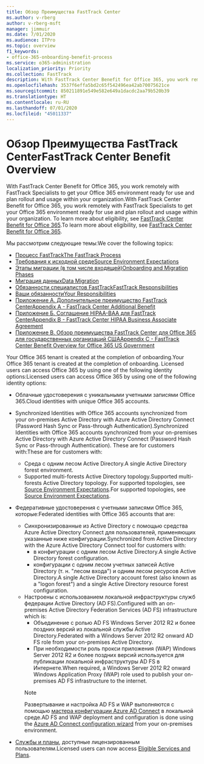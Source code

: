 ```yaml
---
title: Обзор Преимущества FastTrack Center
ms.author: v-rberg
author: v-rberg-msft
manager: jimmuir
ms.date: 7/01/2020
ms.audience: ITPro
ms.topic: overview
f1_keywords:
- office-365-onboarding-benefit-process
ms.service: o365-administration
localization_priority: Priority
ms.collection: FastTrack
description: With FastTrack Center Benefit for Office 365, you work remotely with FastTrack Specialists to get your Office 365 environment ready for use and plan rollout and usage within your organization. To learn more about eligibility, see FastTrack Center Benefit for Office 365.
ms.openlocfilehash: 3537f6effa5bd2c65f542496ea42ab70075621ce
ms.sourcegitcommit: 850211891e549e582e649a1dacdc2aa79b520b39
ms.translationtype: HT
ms.contentlocale: ru-RU
ms.lasthandoff: 07/01/2020
ms.locfileid: "45011337"
---
```

# <a name="fasttrack-center-benefit-overview"></a><span data-ttu-id="c48a3-104">Обзор Преимущества FastTrack Center</span><span class="sxs-lookup"><span data-stu-id="c48a3-104">FastTrack Center Benefit Overview</span></span>

<span data-ttu-id="c48a3-105">With FastTrack Center Benefit for Office 365, you work remotely with FastTrack Specialists to get your Office 365 environment ready for use and plan rollout and usage within your organization.</span><span class="sxs-lookup"><span data-stu-id="c48a3-105">With FastTrack Center Benefit for Office 365, you work remotely with FastTrack Specialists to get your Office 365 environment ready for use and plan rollout and usage within your organization.</span></span> <span data-ttu-id="c48a3-106">To learn more about eligibility, see [FastTrack Center Benefit for Office 365](O365-fasttrack-benefit-for-office-365.md).</span><span class="sxs-lookup"><span data-stu-id="c48a3-106">To learn more about eligibility, see [FastTrack Center Benefit for Office 365](O365-fasttrack-benefit-for-office-365.md).</span></span>
  
<span data-ttu-id="c48a3-107">Мы рассмотрим следующие темы:</span><span class="sxs-lookup"><span data-stu-id="c48a3-107">We cover the following topics:</span></span>
- [<span data-ttu-id="c48a3-108">Процесс FastTrack</span><span class="sxs-lookup"><span data-stu-id="c48a3-108">The FastTrack Process</span></span>](O365-fasttrack-process.md) 
- [<span data-ttu-id="c48a3-109">Требования к исходной среде</span><span class="sxs-lookup"><span data-stu-id="c48a3-109">Source Environment Expectations</span></span>](O365-source-environment-expectations.md)
- [<span data-ttu-id="c48a3-110">Этапы миграции (в том числе входящей)</span><span class="sxs-lookup"><span data-stu-id="c48a3-110">Onboarding and Migration Phases</span></span>](O365-onboarding-and-migration.md)
- [<span data-ttu-id="c48a3-111">Миграция данных</span><span class="sxs-lookup"><span data-stu-id="c48a3-111">Data Migration</span></span>](O365-data-migration.md)
- [<span data-ttu-id="c48a3-112">Обязанности специалистов FastTrack</span><span class="sxs-lookup"><span data-stu-id="c48a3-112">FastTrack Responsibilities</span></span>](O365-fasttrack-responsibilities.md)
- [<span data-ttu-id="c48a3-113">Ваши обязанности</span><span class="sxs-lookup"><span data-stu-id="c48a3-113">Your Responsibilities</span></span>](O365-your-responsibilities.md) 
- [<span data-ttu-id="c48a3-114">Приложение А. Дополнительное преимущество FastTrack Center</span><span class="sxs-lookup"><span data-stu-id="c48a3-114">Appendix A - FastTrack Center Additional Benefit</span></span>](O365-fasttrack-additional-benefits.md)
- [<span data-ttu-id="c48a3-115">Приложение Б. Соглашение HIPAA-BAA для FastTrack Center</span><span class="sxs-lookup"><span data-stu-id="c48a3-115">Appendix B - FastTrack Center HIPAA Business Associate Agreement</span></span>](O365-hipaa-business-associate-agreement.md)
- [<span data-ttu-id="c48a3-116">Приложение В. Обзор преимущества FastTrack Center для Office 365 для государственных организаций США</span><span class="sxs-lookup"><span data-stu-id="c48a3-116">Appendix C - FastTrack Center Benefit Overview for Office 365 US Government</span></span>](US-Gov-appendix-overview.md)
    
<span data-ttu-id="c48a3-117">Your Office 365 tenant is created at the completion of onboarding.</span><span class="sxs-lookup"><span data-stu-id="c48a3-117">Your Office 365 tenant is created at the completion of onboarding.</span></span> <span data-ttu-id="c48a3-118">Licensed users can access Office 365 by using one of the following identity options:</span><span class="sxs-lookup"><span data-stu-id="c48a3-118">Licensed users can access Office 365 by using one of the following identity options:</span></span>
- <span data-ttu-id="c48a3-119">Облачные удостоверения с уникальными учетными записями Office 365.</span><span class="sxs-lookup"><span data-stu-id="c48a3-119">Cloud identities with unique Office 365 accounts.</span></span>
- <span data-ttu-id="c48a3-120">Synchronized Identities with Office 365 accounts synchronized from your on-premises Active Directory with Azure Active Directory Connect (Password Hash Sync or Pass-through Authentication).</span><span class="sxs-lookup"><span data-stu-id="c48a3-120">Synchronized Identities with Office 365 accounts synchronized from your on-premises Active Directory with Azure Active Directory Connect (Password Hash Sync or Pass-through Authentication).</span></span> <span data-ttu-id="c48a3-121">These are for customers with:</span><span class="sxs-lookup"><span data-stu-id="c48a3-121">These are for customers with:</span></span>
  - <span data-ttu-id="c48a3-122">Среда с одним лесом Active Directory.</span><span class="sxs-lookup"><span data-stu-id="c48a3-122">A single Active Directory forest environment.</span></span>
  - <span data-ttu-id="c48a3-123">Supported multi-forests Active Directory topology.</span><span class="sxs-lookup"><span data-stu-id="c48a3-123">Supported multi-forests Active Directory topology.</span></span> <span data-ttu-id="c48a3-124">For supported topologies, see [Source Environment Expectations](O365-source-environment-expectations.md).</span><span class="sxs-lookup"><span data-stu-id="c48a3-124">For supported topologies, see [Source Environment Expectations](O365-source-environment-expectations.md).</span></span>
- <span data-ttu-id="c48a3-125">Федеративные удостоверения с учетными записями Office 365, которые:</span><span class="sxs-lookup"><span data-stu-id="c48a3-125">Federated identities with Office 365 accounts that are:</span></span>
  - <span data-ttu-id="c48a3-126">Синхронизированные из Active Directory с помощью средства Azure Active Directory Connect для пользователей, применяющих указанные ниже конфигурации.</span><span class="sxs-lookup"><span data-stu-id="c48a3-126">Synchronized from Active Directory with the Azure Active Directory Connect tool for customers with:</span></span>
      - <span data-ttu-id="c48a3-127">в конфигурации с одним лесом Active Directory.</span><span class="sxs-lookup"><span data-stu-id="c48a3-127">A single Active Directory forest configuration.</span></span>
      - <span data-ttu-id="c48a3-128">конфигурации с одним лесом учетных записей Active Directory (т. н. "лесом входа") и одним лесом ресурсов Active Directory.</span><span class="sxs-lookup"><span data-stu-id="c48a3-128">A single Active Directory account forest (also known as a "logon forest") and a single Active Directory resource forest configuration.</span></span>
  - <span data-ttu-id="c48a3-129">Настроены с использованием локальной инфраструктуры служб федерации Active Directory (AD FS).</span><span class="sxs-lookup"><span data-stu-id="c48a3-129">Configured with an on-premises Active Directory Federation Services (AD FS) infrastructure which is:</span></span>
      - <span data-ttu-id="c48a3-130">Объединение с ролью AD FS Windows Server 2012 R2 и более поздних версий из локальной службы Active Directory.</span><span class="sxs-lookup"><span data-stu-id="c48a3-130">Federated with a Windows Server 2012 R2 onward AD FS role from your on-premises Active Directory.</span></span>
      - <span data-ttu-id="c48a3-131">При необходимости роль прокси приложения (WAP) Windows Server 2012 R2 и более поздних версий используется для публикации локальной инфраструктуры AD FS в Интернете.</span><span class="sxs-lookup"><span data-stu-id="c48a3-131">When required, a Windows Server 2012 R2 onward Windows Application Proxy (WAP) role used to publish your on-premises AD FS infrastructure to the internet.</span></span>
    > [!NOTE]
    > <span data-ttu-id="c48a3-132">Развертывание и настройка AD FS и WAP выполняются с помощью [мастера конфигурации Azure AD Connect](https://go.microsoft.com/fwlink/?linkid=844794) в локальной среде.</span><span class="sxs-lookup"><span data-stu-id="c48a3-132">AD FS and WAP deployment and configuration is done using the [Azure AD Connect configuration wizard](https://go.microsoft.com/fwlink/?linkid=844794) from your on-premises environment.</span></span> 
  
- <span data-ttu-id="c48a3-133">[Службы и планы](M365-eligible-services-and-plans.md), доступные лицензированным пользователям.</span><span class="sxs-lookup"><span data-stu-id="c48a3-133">Licensed users can now access [Eligible Services and Plans](M365-eligible-services-and-plans.md).</span></span>

